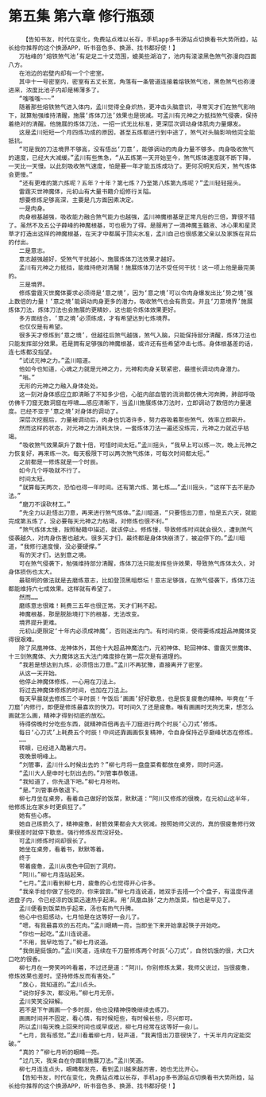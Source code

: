 # 第五集 第六章 修行瓶颈
        【告知书友，时代在变化，免费站点难以长存，手机app多书源站点切换看书大势所趋，站长给你推荐的这个换源APP，听书音色多、换源、找书都好使！】
       万枯峰的‘熔铁煞气池’有足足二十丈范围，媲美些湖泊了，池内有滚滚黑色煞气弥漫向四面八方。
       在池边的岩壁内却有一个个密室。
       其中十一号密室内，密室有五丈长宽，角落有一条管道连接着熔铁煞气池，黑色煞气也弥漫进来，浓度比池子内却是稀薄多了。
       “嗤嗤嗤~~~”
       随着那些熔铁煞气进入体内，孟川觉得全身炽热，更冲击头脑意识，寻常天才们在煞气影响下，就算勉强维持清醒，施展‘炼体刀法’效果也是锐减。可孟川有元神之力抵挡煞气侵袭，保持着绝对的清醒。他施展的炼体刀法，一招一式无比标准，更深层次调动身体肌肉力量爆发。
       这是孟川短短一个月四炼功成的原因，甚至五炼都进行到中途了，煞气对头脑影响他完全能抵抗。
       “可是我的刀法境界不够高，没有悟出‘刀意’，能够调动的肉身力量不够多。肉身吸收煞气的速度，已经大大减缓。”孟川有些焦急，“从五炼第一天开始至今，煞气炼体速度就不断下降，一天比一天慢。以此刻吸收煞气速度，怕是要一年才能五炼成功了。更何况明天后天，煞气炼体会更慢。”
       “还有更难的第六炼呢？五年？十年？第七炼？乃至第八炼第九炼呢？”孟川轻轻摇头。
       雷霆灭世神魔体，元初山有大量书籍介绍修行关隘。
       想要修炼足够高深，主要是几方面因素决定。
       一是肉身。
       肉身根基越强，吸收能力融合煞气能力也越强，孟川神魔根基是正常凡俗的三倍，算很不错了。虽然不及五公子薛峰的神魔根基，可也极为了得。是服用了一滴神魔玉髓液、冰心果和星灵草才打造出这样的神魔根基，在天才中都属于顶尖水准，孟川自己也很感激父亲以及家族在背后的付出。
       二是意志。
       意志越强越好，受煞气干扰越小，施展炼体刀法效果才越好。
       孟川有元神之力抵挡，能维持绝对清醒！施展炼体刀法不受任何干扰！这一项上他是最完美的。
       三是境界。
       修炼雷霆灭世魔体要求必须得是‘意之境’，因为‘意之境’可以令肉身爆发出比‘势之境’强上数倍的力量！‘意之境’能调动肉身更多的潜力，吸收煞气也会有质变。并且‘刀意境界’施展炼体刀法，炼体刀法也会施展的更精妙，这也能令炼体效果更好。
       多方面结合，‘意之境’必须练成，才有希望达到七炼境界。
       也仅仅是有希望。
       很多天才修炼到‘意之境’，但越往后煞气越强，煞气入脑，只能保持部分清醒，炼体刀法也只能发挥部分效果。若是拥有足够强的神魔根基，或许还有些希望冲击七炼。身体根基差的话，连七炼都没指望。
       “试试元神之力。”孟川暗道。
       他如今也知道，心魂之力就是元神之力，元神和肉身关联紧密，最擅长调动肉身潜力。
       “嗡。”
       无形的元神之力融入身体处处。
       这一刻对身体感应立即清晰了不知多少倍，心脏内部血管的流淌都仿佛大河奔腾，肺部呼吸仿佛千刀窟无数洞窟在呼啸……感应清晰下，当孟川施展炼体刀法时，立即调动了数倍的力量速度。已经不亚于‘意之境’对身体的调动了。
       深层次挖掘后，力量被调动后，肉身也饥渴许多，努力吞吸着那些煞气，效率立即飙升。
       然而这样的状态，对元神之力消耗太快，一套炼体刀法一遍还没练完，元神之力就近乎枯竭。
       “吸收煞气效果飙升了数十倍，可惜时间太短。”孟川摇头，“我早上可以练一次，晚上元神之力恢复好，再来练一次。每天极限下可以两次煞气炼体，可每次时间都太短。”
       之前都是一修炼就是一个时辰。
       如今几个呼吸就不行了。
       时间太短。
       “就算每天两次，恐怕也得一年时间。还有第六炼、第七炼……”孟川摇头，“这样下去不是办法。”
       “磨刀不误砍材工。”
       “先全力以赴悟出刀意，再来进行煞气炼体。”孟川暗道，“只要悟出刀意，怕是五六天，就能完成第五炼了，没必要每天元神之力枯竭，对修炼也很不利。”
       “煞气炼体太慢，按照秘籍中描述，就该停止。修炼慢，导致修炼时间就会很久，遭到煞气侵袭越久，对肉身伤害也越大。很多天才们，最终都是身体快崩溃了，被迫停下的。”孟川暗道，“我修行速度慢，没必要硬撑。”
       有的天才们，达到意之境。
       可在煞气侵袭下，勉强维持部分清醒，炼体刀法只能发挥些许效果，导致煞气炼体太久，对身体损伤也太大。
       最聪明的做法就是去磨练意志，比如登顶黑暗祭坛！意志足够强，在煞气侵袭下，炼体刀法都能维持六七成效果。这样就有希望了。
       然而……
       磨练意志很难！耗费三五年也很正常。天才们耗不起。
       神魔根基，那是脱胎境打下的根基，无法改变。
       境界提升更难。
       元初山更限定‘十年内必须成神魔’，否则逐出内门。有时间约束，使得要练成超品神魔体变得很艰难。
       除了凤凰神体、龙神体外，其他十大超品神魔法门，元初神体、轮回神体、雷霆灭世魔体、十三剑煞魔体、大力魔体这五大法门难度排在第一层次是有道理的。
       “我若是想达到九炼，必须悟出刀意。”孟川不再犹豫，直接离开了密室。
       从这一天开始。
       他停止神魔体修炼，一心用在刀法上。
       将过去神魔体修炼的时间，也加在刀法上。
       每天早晨就去修炼三个半时辰！午饭后‘画画’好好歇息，也是恢复疲惫的精神。毕竟在‘千刀窟’内修行，即便是修炼最喜欢的快刀。可时间久了还是疲惫。唯有画画时无拘无束，想怎么画就怎么画，精神才得到彻底的放松。
       待得傍晚时分吃些东西，就精神百倍再去千刀窟进行两个时辰‘心刀式’修炼。
       每日‘心刀式’上耗费五个时辰！中间还靠画画恢复精神，令自身保持近乎巅峰状态在修炼。
       ……
       转眼，已经进入酷暑六月。
       夜晚景明峰上。
       “刘管事，孟川什么时候出去的？”柳七月将一盘盘菜肴都放在桌旁，同时问道。
       “孟川大人是申时七刻出去的。”刘管事恭敬道。
       “我知道了，你先退下吧。”柳七月吩咐。
       “是。”刘管事恭敬退下。
       柳七月坐在桌旁，看着自己做好的饭菜，默默道：“阿川又修炼的很晚，在元初山这半年，他修炼比在家乡时更疯狂了。”
       她有些心疼。
       她自己练箭久了，精神疲惫，射箭效果都会大大锐减。按照她师父说的，真的很疲惫修行效果很差时就停下歇息。强行修炼反而没好处。
       可孟川修炼时间却很长了。
       她坐在桌旁，看着书，默默等着。
       终于
       带着疲惫，孟川从夜色中回到了洞府。
       “阿川。”柳七月连站起来。
       “七月。”孟川看到柳七月，疲惫的心也觉得开心许多。
       “我亲手给你做了些吃的，你来尝尝。”柳七月连说道，她双手去捂一个个盘子，有温度传递进盘子内，令已经凉的饭菜迅速热乎起来。用‘凤凰血脉’之力热饭菜，怕也是罕见了。
       孟川便看到饭菜热乎起来，汤也有热气升腾。
       他心中也挺感动，七月怕是在这等好一会儿了。
       “嗯，有我最喜欢的五花肉。”孟川眼睛一亮，当即坐下来开始拿起筷子开始吃。
       “你也一起吃。”孟川连说道。
       “不用，我早吃饱了。”柳七月说道。
       “我倒是挺饿的。”孟川笑道，连续在千刀窟修炼两个时辰‘心刀式’，自然饥饿的很，大口大口吃的很香。
       柳七月在一旁笑吟吟看着，不过还是道：“阿川，你别修炼太累，我师父说过，当很疲惫，修炼效果也差时。坚持修炼反而有害处。”
       “放心，我知道的。”孟川点头。
       “说你好多次，都没用。”柳七月无奈。
       孟川笑笑没辩解。
       若不是下午画画一个多时辰，他也没精神傍晚继续去练刀。
       画画时间并不固定，看心情，有时候短些，有时候长些，尽兴即可。
       所以孟川每天晚上回来时间也或早或迟，柳七月经常在这等好一会儿。
       “七月，我有感觉。”孟川看着柳七月，轻声道，“我离悟出刀意很快了，十天半月内定能突破。”
       “真的？”柳七月听的眼睛一亮。
       “过几天，我亲自在你面前施展刀法。”孟川笑道。
       柳七月连连点头，眼睛都发亮，看到孟川越来越厉害，她也无比开心。
       【告知书友，时代在变化，免费站点难以长存，手机app多书源站点切换看书大势所趋，站长给你推荐的这个换源APP，听书音色多、换源、找书都好使！】